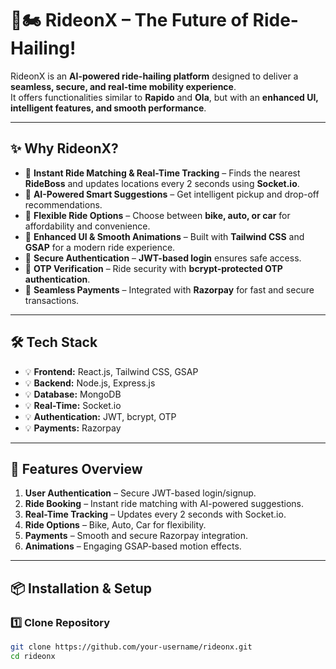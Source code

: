 # 🚗🏍 RideonX – The Future of Ride-Hailing!

RideonX is an **AI-powered ride-hailing platform** designed to deliver a **seamless, secure, and real-time mobility experience**.  
It offers functionalities similar to **Rapido** and **Ola**, but with an **enhanced UI, intelligent features, and smooth performance**.

---

## ✨ Why RideonX?

- 🔹 **Instant Ride Matching & Real-Time Tracking** – Finds the nearest **RideBoss** and updates locations every 2 seconds using **Socket.io**.  
- 🔹 **AI-Powered Smart Suggestions** – Get intelligent pickup and drop-off recommendations.  
- 🔹 **Flexible Ride Options** – Choose between **bike, auto, or car** for affordability and convenience.  
- 🔹 **Enhanced UI & Smooth Animations** – Built with **Tailwind CSS** and **GSAP** for a modern ride experience.  
- 🔹 **Secure Authentication** – **JWT-based login** ensures safe access.  
- 🔹 **OTP Verification** – Ride security with **bcrypt-protected OTP authentication**.  
- 🔹 **Seamless Payments** – Integrated with **Razorpay** for fast and secure transactions.  

---

## 🛠 Tech Stack

- 💡 **Frontend:** React.js, Tailwind CSS, GSAP  
- 💡 **Backend:** Node.js, Express.js  
- 💡 **Database:** MongoDB  
- 💡 **Real-Time:** Socket.io  
- 💡 **Authentication:** JWT, bcrypt, OTP  
- 💡 **Payments:** Razorpay  

---

## 🚀 Features Overview

1. **User Authentication** – Secure JWT-based login/signup.  
2. **Ride Booking** – Instant ride matching with AI-powered suggestions.  
3. **Real-Time Tracking** – Updates every 2 seconds with Socket.io.  
4. **Ride Options** – Bike, Auto, Car for flexibility.  
5. **Payments** – Smooth and secure Razorpay integration.  
6. **Animations** – Engaging GSAP-based motion effects.  

---

## 📦 Installation & Setup

### 1️⃣ Clone Repository
```bash
git clone https://github.com/your-username/rideonx.git
cd rideonx
